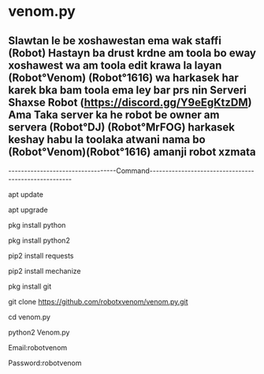 # venom.py

Slawtan le be xoshawestan ema wak staffi (Robot) Hastayn ba drust krdne am toola bo eway 
xoshawest wa am toola edit krawa la layan (Robot°Venom) (Robot°1616) wa harkasek har karek 
bka bam toola ema ley bar prs nin Serveri Shaxse Robot (https://discord.gg/Y9eEgKtzDM) Ama Taka server
ka he robot be owner am servera (Robot°DJ) (Robot°MrFOG) harkasek keshay habu la toolaka
atwani nama bo (Robot°Venom)(Robot°1616) amanji robot xzmata
----------------------------------------------------------------------------------------------
----------------------------------Command-----------------------------------------------------

apt update

apt upgrade

pkg install python

pkg install python2

pip2 install requests

pip2 install mechanize

pkg install git

git clone https://github.com/robotxvenom/venom.py.git 

cd venom.py

python2 Venom.py 

Email:robotvenom

Password:robotvenom 



